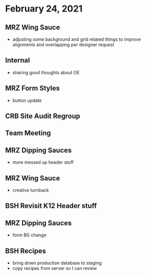 # February 24, 2021

## MRZ Wing Sauce
- adjusting some background and grid related things to improve alignments and overlapping per designer request

## Internal
- sharing good thoughts about OE

## MRZ Form Styles
- button update

## CRB Site Audit Regroup

## Team Meeting

## MRZ Dipping Sauces
- more messed up header stuff

## MRZ Wing Sauce
- creative turnback

## BSH Revisit K12 Header stuff

## MRZ Dipping Sauces
- form BG change

## BSH Recipes
- bring down production database to staging
- copy recipes from server so I can review